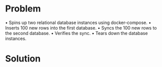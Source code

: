 # Problem
•  Spins up two relational database instances using docker-compose. 
• Inserts 100 new rows into the first database. 
• Syncs the 100 new rows to the second database. 
• Verifies the sync. 
• Tears down the database instances.
# Solution
